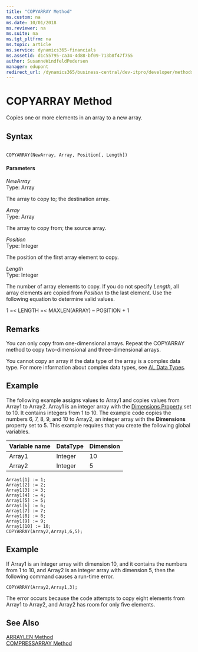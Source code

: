 ```yaml
---
title: "COPYARRAY Method"
ms.custom: na
ms.date: 10/01/2018
ms.reviewer: na
ms.suite: na
ms.tgt_pltfrm: na
ms.topic: article
ms.service: dynamics365-financials
ms.assetid: d1c55795-ca34-4d88-bf09-713b8f47f755
author: SusanneWindfeldPedersen
manager: edupont
redirect_url: /dynamics365/business-central/dev-itpro/developer/methods-auto/library
---
```


 

# COPYARRAY Method
Copies one or more elements in an array to a new array.  

## Syntax  

```  

COPYARRAY(NewArray, Array, Position[, Length])  
```  

#### Parameters  
 *NewArray*  
 Type: Array  

 The array to copy to; the destination array.  

 *Array*  
 Type: Array  

 The array to copy from; the source array.  

 *Position*  
 Type: Integer  

 The position of the first array element to copy.  

 *Length*  
 Type: Integer  

 The number of array elements to copy. If you do not specify *Length*, all array elements are copied from *Position* to the last element. Use the following equation to determine valid values.  

 1 =\< LENGTH =\< MAXLEN\(ARRAY\) – POSITION + 1  

## Remarks  
 You can only copy from one-dimensional arrays. Repeat the COPYARRAY method to copy two-dimensional and three-dimensional arrays.  

 You cannot copy an array if the data type of the array is a complex data type. For more information about complex data types, see [AL Data Types](../datatypes/devenv-al-data-types.md).  

## Example  
 The following example assigns values to Array1 and copies values from Array1 to Array2. Array1 is an integer array with the [Dimensions Property](../properties/devenv-Dimensions-Property.md) set to 10. It contains integers from 1 to 10. The example code copies the numbers 6, 7, 8, 9, and 10 to Array2, an integer array with the **Dimensions** property set to 5. This example requires that you create the following global variables.  

|Variable name|DataType|Dimension|  
|-------------------|--------------|---------------|  
|Array1|Integer|10|  
|Array2|Integer|5|  

```  
Array1[1] := 1;  
Array1[2] := 2;  
Array1[3] := 3;  
Array1[4] := 4;  
Array1[5] := 5;  
Array1[6] := 6;  
Array1[7] := 7;  
Array1[8] := 8;  
Array1[9] := 9;  
Array1[10] := 10;  
COPYARRAY(Array2,Array1,6,5);  
```  

## Example  
 If Array1 is an integer array with dimension 10, and it contains the numbers from 1 to 10, and Array2 is an integer array with dimension 5, then the following command causes a run-time error.  

```  
COPYARRAY(Array2,Array1,3);  
```  

 The error occurs because the code attempts to copy eight elements from Array1 to Array2, and Array2 has room for only five elements.  

## See Also  
 [ARRAYLEN Method](devenv-ARRAYLEN-Method.md)   
 [COMPRESSARRAY Method](devenv-COMPRESSARRAY-Method.md)

